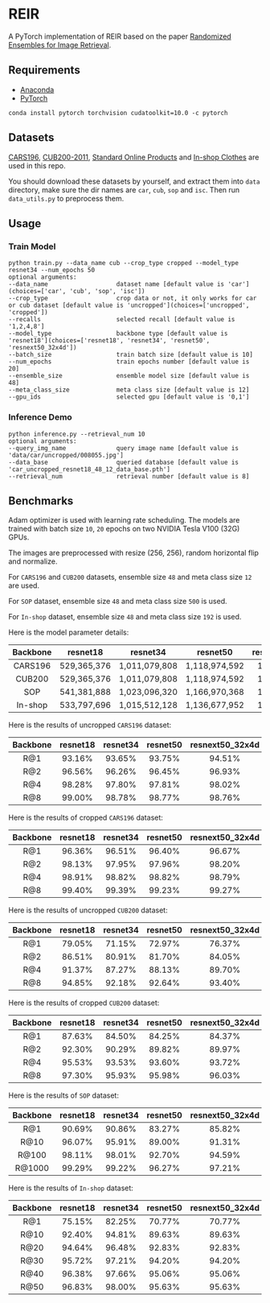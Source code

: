 # REIR
A PyTorch implementation of REIR based on the paper [Randomized Ensembles for Image Retrieval]().

## Requirements
- [Anaconda](https://www.anaconda.com/download/)
- [PyTorch](https://pytorch.org)
```
conda install pytorch torchvision cudatoolkit=10.0 -c pytorch
```

## Datasets
[CARS196](http://ai.stanford.edu/~jkrause/cars/car_dataset.html), [CUB200-2011](http://www.vision.caltech.edu/visipedia/CUB-200-2011.html), 
[Standard Online Products](http://cvgl.stanford.edu/projects/lifted_struct/) and 
[In-shop Clothes](http://mmlab.ie.cuhk.edu.hk/projects/DeepFashion/InShopRetrieval.html) are used in this repo.

You should download these datasets by yourself, and extract them into `data` directory, make sure the dir names are 
`car`, `cub`, `sop` and `isc`. Then run `data_utils.py` to preprocess them.

## Usage
### Train Model
```
python train.py --data_name cub --crop_type cropped --model_type resnet34 --num_epochs 50
optional arguments:
--data_name                   dataset name [default value is 'car'](choices=['car', 'cub', 'sop', 'isc'])
--crop_type                   crop data or not, it only works for car or cub dataset [default value is 'uncropped'](choices=['uncropped', 'cropped'])
--recalls                     selected recall [default value is '1,2,4,8']
--model_type                  backbone type [default value is 'resnet18'](choices=['resnet18', 'resnet34', 'resnet50', 'resnext50_32x4d'])
--batch_size                  train batch size [default value is 10]
--num_epochs                  train epochs number [default value is 20]
--ensemble_size               ensemble model size [default value is 48]
--meta_class_size             meta class size [default value is 12]
--gpu_ids                     selected gpu [default value is '0,1']
```

### Inference Demo
```
python inference.py --retrieval_num 10
optional arguments:
--query_img_name              query image name [default value is 'data/car/uncropped/008055.jpg']
--data_base                   queried database [default value is 'car_uncropped_resnet18_48_12_data_base.pth']
--retrieval_num               retrieval number [default value is 8]
```

## Benchmarks
Adam optimizer is used with learning rate scheduling. The models are trained with batch size `10`, `20` epochs on two 
NVIDIA Tesla V100 (32G) GPUs.

The images are preprocessed with resize (256, 256), random horizontal flip and normalize. 

For `CARS196` and `CUB200` datasets, ensemble size `48` and meta class size `12` are used. 

For `SOP` dataset, ensemble size `48` and meta class size `500` is used.

For `In-shop` dataset, ensemble size `48` and meta class size `192` is used.

Here is the model parameter details:
<table>
  <thead>
    <tr>
      <th>Backbone</th>
      <th>resnet18</th>
      <th>resnet34</th>
      <th>resnet50</th>
      <th>resnext50_32x4d</th>
    </tr>
  </thead>
  <tbody>
    <tr>
      <td align="center">CARS196</td>
      <td align="center">529,365,376</td>
      <td align="center">1,011,079,808</td>
      <td align="center">1,118,974,592</td>
      <td align="center">1,094,093,696</td>
    </tr>
    <tr>
      <td align="center">CUB200</td>
      <td align="center">529,365,376</td>
      <td align="center">1,011,079,808</td>
      <td align="center">1,118,974,592</td>
      <td align="center">1,094,093,696</td>
    </tr>
    <tr>
      <td align="center">SOP</td>
      <td align="center">541,381,888</td>
      <td align="center">1,023,096,320</td>
      <td align="center">1,166,970,368</td>
      <td align="center">1,142,089,472</td>
    </tr>
    <tr>
      <td align="center">In-shop</td>
      <td align="center">533,797,696</td>
      <td align="center">1,015,512,128</td>
      <td align="center">1,136,677,952</td>
      <td align="center">1,111,797,056</td>
    </tr>
  </tbody>
</table>

Here is the results of uncropped `CARS196` dataset:

<table>
  <thead>
    <tr>
      <th>Backbone</th>
      <th>resnet18</th>
      <th>resnet34</th>
      <th>resnet50</th>
      <th>resnext50_32x4d</th>
    </tr>
  </thead>
  <tbody>
    <tr>
      <td align="center">R@1</td>
      <td align="center">93.16%</td>
      <td align="center">93.65%</td>
      <td align="center">93.75%</td>
      <td align="center">94.51%</td>
    </tr>
    <tr>
      <td align="center">R@2</td>
      <td align="center">96.56%</td>
      <td align="center">96.26%</td>
      <td align="center">96.45%</td>
      <td align="center">96.93%</td>
    </tr>
    <tr>
      <td align="center">R@4</td>
      <td align="center">98.28%</td>
      <td align="center">97.80%</td>
      <td align="center">97.81%</td>
      <td align="center">98.02%</td>
    </tr>
    <tr>
      <td align="center">R@8</td>
      <td align="center">99.00%</td>
      <td align="center">98.78%</td>
      <td align="center">98.77%</td>
      <td align="center">98.76%</td>
    </tr>
  </tbody>
</table>

Here is the results of cropped `CARS196` dataset:

<table>
  <thead>
    <tr>
      <th>Backbone</th>
      <th>resnet18</th>
      <th>resnet34</th>
      <th>resnet50</th>
      <th>resnext50_32x4d</th>
    </tr>
  </thead>
  <tbody>
    <tr>
      <td align="center">R@1</td>
      <td align="center">96.36%</td>
      <td align="center">96.51%</td>
      <td align="center">96.40%</td>
      <td align="center">96.67%</td>
    </tr>
    <tr>
      <td align="center">R@2</td>
      <td align="center">98.13%</td>
      <td align="center">97.95%</td>
      <td align="center">97.96%</td>
      <td align="center">98.20%</td>
    </tr>
    </tr>
    <tr>
      <td align="center">R@4</td>
      <td align="center">98.91%</td>
      <td align="center">98.82%</td>
      <td align="center">98.82%</td>
      <td align="center">98.79%</td>
    </tr>
    <tr>
      <td align="center">R@8</td>
      <td align="center">99.40%</td>
      <td align="center">99.39%</td>
      <td align="center">99.23%</td>
      <td align="center">99.27%</td>
  </tbody>
</table>

Here is the results of uncropped `CUB200` dataset:

<table>
  <thead>
    <tr>
      <th>Backbone</th>
      <th>resnet18</th>
      <th>resnet34</th>
      <th>resnet50</th>
      <th>resnext50_32x4d</th>
    </tr>
  </thead>
  <tbody>
    <tr>
      <td align="center">R@1</td>
      <td align="center">79.05%</td>
      <td align="center">71.15%</td>
      <td align="center">72.97%</td>
      <td align="center">76.37%</td>
    </tr>
    <tr>
      <td align="center">R@2</td>
      <td align="center">86.51%</td>
      <td align="center">80.91%</td>
      <td align="center">81.70%</td>
      <td align="center">84.05%</td>
    </tr>
    <tr>
      <td align="center">R@4</td>
      <td align="center">91.37%</td>
      <td align="center">87.27%</td>
      <td align="center">88.13%</td>
      <td align="center">89.70%</td>
    </tr>
    <tr>
      <td align="center">R@8</td>
      <td align="center">94.85%</td>
      <td align="center">92.18%</td>
      <td align="center">92.64%</td>
      <td align="center">93.40%</td>
    </tr>
  </tbody>
</table>

Here is the results of cropped `CUB200` dataset:

<table>
  <thead>
    <tr>
      <th>Backbone</th>
      <th>resnet18</th>
      <th>resnet34</th>
      <th>resnet50</th>
      <th>resnext50_32x4d</th>
    </tr>
  </thead>
  <tbody>
    <tr>
      <td align="center">R@1</td>
      <td align="center">87.63%</td>
      <td align="center">84.50%</td>
      <td align="center">84.25%</td>
      <td align="center">84.37%</td>
    </tr>
    <tr>
      <td align="center">R@2</td>
      <td align="center">92.30%</td>
      <td align="center">90.29%</td>
      <td align="center">89.82%</td>
      <td align="center">89.97%</td>
    </tr>
    <tr>
      <td align="center">R@4</td>
      <td align="center">95.53%</td>
      <td align="center">93.53%</td>
      <td align="center">93.60%</td>
      <td align="center">93.72%</td>
    </tr>
    <tr>
      <td align="center">R@8</td>
      <td align="center">97.30%</td>
      <td align="center">95.93%</td>
      <td align="center">95.98%</td>
      <td align="center">96.03%</td>
    </tr>
  </tbody>
</table>

Here is the results of `SOP` dataset:

<table>
  <thead>
    <tr>
      <th>Backbone</th>
      <th>resnet18</th>
      <th>resnet34</th>
      <th>resnet50</th>
      <th>resnext50_32x4d</th>
    </tr>
  </thead>
  <tbody>
    <tr>
      <td align="center">R@1</td>
      <td align="center">90.69%</td>
      <td align="center">90.86%</td>
      <td align="center">83.27%</td>
      <td align="center">85.82%</td>
    </tr>
    <tr>
      <td align="center">R@10</td>
      <td align="center">96.07%</td>
      <td align="center">95.91%</td>
      <td align="center">89.00%</td>
      <td align="center">91.31%</td>
    </tr>
    <tr>
      <td align="center">R@100</td>
      <td align="center">98.11%</td>
      <td align="center">98.01%</td>
      <td align="center">92.70%</td>
      <td align="center">94.59%</td>
    </tr>
    <tr>
      <td align="center">R@1000</td>
      <td align="center">99.29%</td>
      <td align="center">99.22%</td>
      <td align="center">96.27%</td>
      <td align="center">97.21%</td>
    </tr>
  </tbody>
</table>

Here is the results of `In-shop` dataset:

<table>
  <thead>
    <tr>
      <th>Backbone</th>
      <th>resnet18</th>
      <th>resnet34</th>
      <th>resnet50</th>
      <th>resnext50_32x4d</th>
    </tr>
  </thead>
  <tbody>
    <tr>
      <td align="center">R@1</td>
      <td align="center">75.15%</td>
      <td align="center">82.25%</td>
      <td align="center">70.77%</td>
      <td align="center">70.77%</td>
    </tr>
    <tr>
      <td align="center">R@10</td>
      <td align="center">92.40%</td>
      <td align="center">94.81%</td>
      <td align="center">89.63%</td>
      <td align="center">89.63%</td>
    </tr>
    <tr>
      <td align="center">R@20</td>
      <td align="center">94.64%</td>
      <td align="center">96.48%</td>
      <td align="center">92.83%</td>
      <td align="center">92.83%</td>
    </tr>
    <tr>
      <td align="center">R@30</td>
      <td align="center">95.72%</td>
      <td align="center">97.21%</td>
      <td align="center">94.20%</td>
      <td align="center">94.20%</td>
    </tr>
    <tr>
      <td align="center">R@40</td>
      <td align="center">96.38%</td>
      <td align="center">97.66%</td>
      <td align="center">95.06%</td>
      <td align="center">95.06%</td>
    </tr>
    <tr>
      <td align="center">R@50</td>
      <td align="center">96.83%</td>
      <td align="center">98.00%</td>
      <td align="center">95.63%</td>
      <td align="center">95.63%</td>
    </tr>
  </tbody>
</table>


